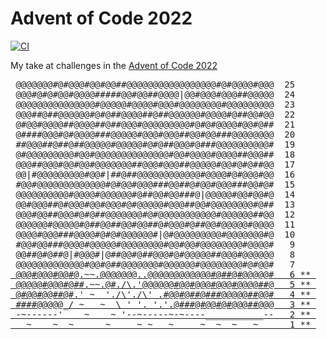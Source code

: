 # Advent of Code 2022

[![CI](https://github.com/mMosiur/AdventOfCode2022/actions/workflows/ci.yml/badge.svg)](https://github.com/mMosiur/AdventOfCode2022/actions/workflows/ci.yml)

My take at challenges in the [Advent of Code 2022](https://adventofcode.com/2022)

<pre>
<a                                       > @@@@@@@#@#@@@#@@#@@##@@@@@@@@@@@@@@@@@#@#@@@@#@@@  25    </a>
<a                                       > @@@#@#@#@@#@@@@#####@@#@@##@@@@|@@#@@@#@@@##@@@@@  24    </a>
<a                                       > @@@@@@@@@@@@@@@#@@@@@#@@@@#@@@#@@@@@@@@#@@@@@@@@@  23    </a>
<a                                       > @@@##@##@@@@@@#@#@##@@@@##@##@@@@@@#@@@@#@##@@#@@  22    </a>
<a                                       > @#@@#@@@@##@@@@##@##@@@#@@@@@@@@@#@#@#@@@@#@@#@##  21    </a>
<a                                       > @####@@@#@#@@@@###@@@@@#@@@#@@@##@@#@@###@@@@@@@@  20    </a>
<a                                       > ##@@@##@##@##@@@@@#@@@@@#@#@##@@@#@###@@@@@@@@@@#  19    </a>
<a                                       > @#@@@@@@@@@#@@#@@@@@@@@@@@@@@#@@#@@@@#@@@@##@@@##  18    </a>
<a                                       > @@@##@@@#@@#@@#@@@@@@@##@@@#@@@##@@@@@#@@#@#@##@@  17    </a>
<a                                       > @@|#@@@@@@@@@#@@#|##@##@@@@@@@@@@@@#@@@@#@#@@@#@@  16    </a>
<a                                       > #@@#@@@@@@@@@@@@@#@#@@#@@@###@@##@#@@#@@@###@@#@#  15    </a>
<a                                       > @@@@@@@@@@#@@@@#@@@@@@#@##@@#@@###@|@@@@@#@@#@@#@  14    </a>
<a                                       > @@#@@@##@#@@@#@@#@@@#@#@@@@@#@@@##@@#@@@@@@@@#@##  13    </a>
<a                                       > @@@#@@##@@@#@#@##@@@@@@@#@#@@@@@@@@@@@#@@@@@@##@@  12    </a>
<a                                       > @@@@@@#@@@@@#@##@@##@@#@@##@#@@@#@##@@#@@@@@#@@@@  11    </a>
<a                                       > @@@@#@@@###@@@@#@#@#@@@@@@#|@#@@@@@@@@@#@@@@@@@#@  10    </a>
<a                                       > #@@#@@###@@@@#@@@@@#@@@@@@@@#@@#@@#@@@@@@@@#@@@@#   9    </a>
<a                                       > @@##@#@##@|#@@@#|@##@@#@##@@@#@#@@@@@##@@@#@@@@@@   8    </a>
<a                                       > @@@@@@@@@@@@@#@@#@##@@@@@@@#@@@@@@#@@@@@@@@#@#@@#   7    </a>
<a href="Day06 - Tuning Trouble"         > @@@#@@@#@@#@.~~.@@@@@@@..@@@@@@@@@@@@#@##@#@@@@@#   6 ** </a>
<a href="Day05 - Supply Stacks"          > @@@@@#@@@#@##.~~.@#./\.'@@@@@@#@@#@@@#@@@#@@@@##@   5 ** </a>
<a href="Day04 - Camp Cleanup"           > @#@@#@@##@#.' ~  './\'./\' .#@@#@##@###@@@@@##@@#   4 ** </a>
<a href="Day03 - Rucksack Reorganization"> ####@@@@@_/ ~   ~  \ ' '. '.'.@###@#@@#@#@@@##@@@   3 ** </a>
<a href="Day00 - Rock Paper Scissors"    > -~------'    ~    ~ '--~-----~-~----___________--   2 ** </a>
<a href="Day01 - Calorie Counting"       >   ~    ~  ~      ~     ~ ~   ~     ~  ~  ~   ~      1 ** </a>
</pre>

